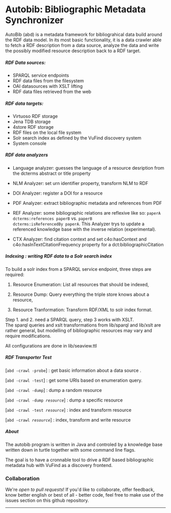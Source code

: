 

  Autobib: Bibliographic Metadata Synchronizer
==================================================

  AutoBib (abd) is a metadata framework for bibliograhical data build around 
  the RDF data model. 
  In its most basic functionality, it is a data crawler able to fetch a
  RDF description from a data source, analyze the data and write the
  possibly modified resource description back to a RDF target.

##### RDF Data sources:
  
  - SPARQL service endpoints
  - RDF data files from the filesystem
  - OAI datasources with XSLT lifting
  - RDF data files retrieved from the web

##### RDF data targets:

  - Virtuoso RDF storage
  - Jena TDB storage
  - 4store RDF storage
  - RDF files on the local file system
  - Solr search index as defined by the VuFind discovery system
  - System console

##### RDF data analyzers

  - Language analyzer: guesses the language of a resource desription
    from the dcterms abstract or title property
  - NLM Analyzer: set urn identifier property, transform NLM to RDF 
  - DOI Analyzer: register a DOI for a resource
  - PDF Analyzer: extract bibliographic metadata and references from PDF

  - REF Analyzer: some bibliographic relations are reflexive like so:
    <code>paperA dcterms:references paperB</code> vs. 
    <code>paperB dcterms:isReferencedBy paperA</code>. 
    This Analyzer trys to update a referenced knowledge base with the inverse 
    relation (experimental).

  - CTX Analyzer: find citation context and set c4o:hasContext and 
    c4o:hasInTextCitationFrequency property for a dct:bibliographicCitation

##### Indexing : writing RDF data to a Solr search index

  To build a solr index from a SPARQL service endpoint,
  three steps are required:

  1. Resource Enumeration: List all resources that should be indexed,

  2. Resource Dump: Query everything the triple store knows about a resource,

  3. Resource Tranformation: Transform RDF/XML to solr index format.


Step 1. and 2. need a SPARQL query, step 3 works with XSLT. <br/>
  The sparql queries and xslt transformations from lib/sparql and lib/xslt
  are rather general, but modelling of bibliographic resources may vary and 
  require modifications.  


  All configurations are done in lib/seaview.ttl

##### RDF Transporter Test

  [<code>abd -crawl -probe</code>] : get basic information about a data source .

  [<code>abd -crawl -test</code>] : get some URIs based on enumeration query.

  [<code>abd -crawl -dump</code>] : dump a random resource

  [<code>abd -crawl -dump *resource*</code>] : dump a specific resource

  [<code>abd -crawl -test *resource*</code>] : index and transform resource

  [<code>abd -crawl *resource*</code>] : index, transform and write resource

##### About

  The autobib program is written in Java and controled by a 
  knowledge base written down in turtle together with some 
  command line flags.

  The goal is to have a cronnable tool to drive a RDF based 
  bibliographic metadata hub with VuFind as a discovery frontend.


### Collaboration

  We're *open to pull requests*! If you'd like to collaborate, 
  offer feedback, know better english or best of all - better code, 
  feel free to make use of the issues section on this github repository.

____________________________________________________________________________
